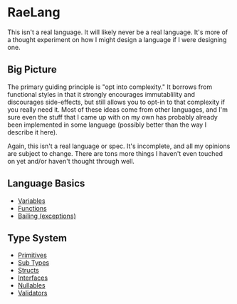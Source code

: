 # RaeLang

This isn't a real language. It will likely never be a real language. It's more of a thought experiment on how I might design a language if I were designing one.
  
## Big Picture

The primary guiding principle is "opt into complexity." It borrows from functional styles in that it strongly encourages immutablility and discourages side-effects, but still allows you to opt-in to that complexity if you really need it. Most of these ideas come from other languages, and I'm sure even the stuff that I came up with on my own has probably already been implemented in some language (possibly better than the way I describe it here).

Again, this isn't a real language or spec. It's incomplete, and all my opinions are subject to change. There are tons more things I haven't even touched on yet and/or haven't thought through well.

## Language Basics

* [Variables](docs/Variables.md)
* [Functions](docs/Functions.md)
* [Bailing (exceptions)](docs/Bailing.md)

## Type System

* [Primitives](docs/types/Primitives.md)
* [Sub Types](docs/types/SubTypes.md)
* [Structs](docs/types/Structs.md)
* [Interfaces](docs/types/Interfaces.md)
* [Nullables](docs/types/Nullables.md)
* [Validators](docs/types/Validators.md)
